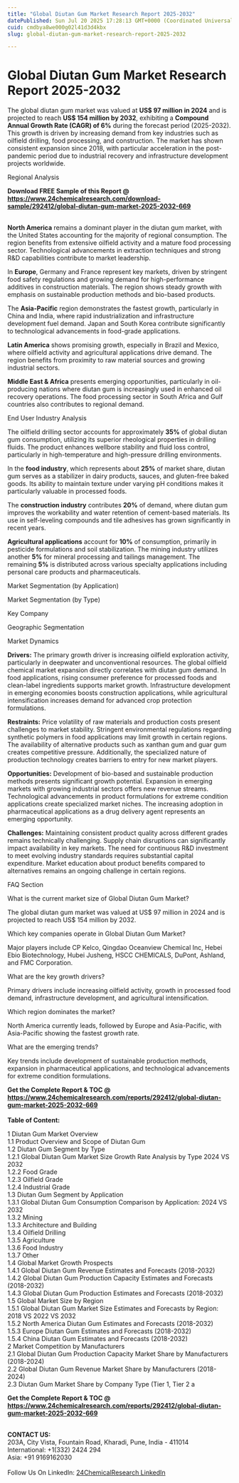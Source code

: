 ```yaml
---
title: "Global Diutan Gum Market Research Report 2025-2032"
datePublished: Sun Jul 20 2025 17:28:13 GMT+0000 (Coordinated Universal Time)
cuid: cmdbya8we000g02l41d3d4kbx
slug: global-diutan-gum-market-research-report-2025-2032

---
```


# Global Diutan Gum Market Research Report 2025-2032

<p>The global diutan gum market was valued at <strong>US$ 97 million in 2024</strong> and is projected to reach <strong>US$ 154 million by 2032</strong>, exhibiting a <strong>Compound Annual Growth Rate (CAGR) of 6%</strong> during the forecast period (2025-2032). This growth is driven by increasing demand from key industries such as oilfield drilling, food processing, and construction. The market has shown consistent expansion since 2018, with particular acceleration in the post-pandemic period due to industrial recovery and infrastructure development projects worldwide.</p><p>
Regional Analysis</p><p>
</p><div><b>Download FREE Sample of this Report @ 
            <a href="https://www.24chemicalresearch.com/download-sample/292412/global-diutan-gum-market-2025-2032-669">
            https://www.24chemicalresearch.com/download-sample/292412/global-diutan-gum-market-2025-2032-669</a></b></div><br><p><strong>North America</strong> remains a dominant player in the diutan gum market, with the United States accounting for the majority of regional consumption. The region benefits from extensive oilfield activity and a mature food processing sector. Technological advancements in extraction techniques and strong R&amp;D capabilities contribute to market leadership.</p><p>
</p><p>In <strong>Europe</strong>, Germany and France represent key markets, driven by stringent food safety regulations and growing demand for high-performance additives in construction materials. The region shows steady growth with emphasis on sustainable production methods and bio-based products.</p><p>
</p><p>The <strong>Asia-Pacific</strong> region demonstrates the fastest growth, particularly in China and India, where rapid industrialization and infrastructure development fuel demand. Japan and South Korea contribute significantly to technological advancements in food-grade applications.</p><p>
</p><p><strong>Latin America</strong> shows promising growth, especially in Brazil and Mexico, where oilfield activity and agricultural applications drive demand. The region benefits from proximity to raw material sources and growing industrial sectors.</p><p>
</p><p><strong>Middle East &amp; Africa</strong> presents emerging opportunities, particularly in oil-producing nations where diutan gum is increasingly used in enhanced oil recovery operations. The food processing sector in South Africa and Gulf countries also contributes to regional demand.</p><p>
End User Industry Analysis</p><p>
</p><p>The oilfield drilling sector accounts for approximately <strong>35%</strong> of global diutan gum consumption, utilizing its superior rheological properties in drilling fluids. The product enhances wellbore stability and fluid loss control, particularly in high-temperature and high-pressure drilling environments.</p><p>
</p><p>In the <strong>food industry</strong>, which represents about <strong>25%</strong> of market share, diutan gum serves as a stabilizer in dairy products, sauces, and gluten-free baked goods. Its ability to maintain texture under varying pH conditions makes it particularly valuable in processed foods.</p><p>
</p><p>The <strong>construction industry</strong> contributes <strong>20%</strong> of demand, where diutan gum improves the workability and water retention of cement-based materials. Its use in self-leveling compounds and tile adhesives has grown significantly in recent years.</p><p>
</p><p><strong>Agricultural applications</strong> account for <strong>10%</strong> of consumption, primarily in pesticide formulations and soil stabilization. The mining industry utilizes another <strong>5%</strong> for mineral processing and tailings management. The remaining <strong>5%</strong> is distributed across various specialty applications including personal care products and pharmaceuticals.</p><p>
Market Segmentation (by Application)</p><p>
</p><p>
Market Segmentation (by Type)</p><p>
</p><p>
Key Company</p><p>
</p><p>
Geographic Segmentation</p><p>
</p><p>
Market Dynamics</p><p>
</p><p><strong>Drivers:</strong> The primary growth driver is increasing oilfield exploration activity, particularly in deepwater and unconventional resources. The global oilfield chemical market expansion directly correlates with diutan gum demand. In food applications, rising consumer preference for processed foods and clean-label ingredients supports market growth. Infrastructure development in emerging economies boosts construction applications, while agricultural intensification increases demand for advanced crop protection formulations.</p><p>
</p><p><strong>Restraints:</strong> Price volatility of raw materials and production costs present challenges to market stability. Stringent environmental regulations regarding synthetic polymers in food applications may limit growth in certain regions. The availability of alternative products such as xanthan gum and guar gum creates competitive pressure. Additionally, the specialized nature of production technology creates barriers to entry for new market players.</p><p>
</p><p><strong>Opportunities:</strong> Development of bio-based and sustainable production methods presents significant growth potential. Expansion in emerging markets with growing industrial sectors offers new revenue streams. Technological advancements in product formulations for extreme condition applications create specialized market niches. The increasing adoption in pharmaceutical applications as a drug delivery agent represents an emerging opportunity.</p><p>
</p><p><strong>Challenges:</strong> Maintaining consistent product quality across different grades remains technically challenging. Supply chain disruptions can significantly impact availability in key markets. The need for continuous R&amp;D investment to meet evolving industry standards requires substantial capital expenditure. Market education about product benefits compared to alternatives remains an ongoing challenge in certain regions.</p><p>
FAQ Section</p><p>
What is the current market size of Global Diutan Gum Market?</p><p>
</p><p>The global diutan gum market was valued at US$ 97 million in 2024 and is projected to reach US$ 154 million by 2032.</p><p>
Which key companies operate in Global Diutan Gum Market?</p><p>
</p><p>Major players include CP Kelco, Qingdao Oceanview Chemical Inc, Hebei Ebio Biotechnology, Hubei Jusheng, HSCC CHEMICALS, DuPont, Ashland, and FMC Corporation.</p><p>
What are the key growth drivers?</p><p>
</p><p>Primary drivers include increasing oilfield activity, growth in processed food demand, infrastructure development, and agricultural intensification.</p><p>
Which region dominates the market?</p><p>
</p><p>North America currently leads, followed by Europe and Asia-Pacific, with Asia-Pacific showing the fastest growth rate.</p><p>
What are the emerging trends?</p><p>
</p><p>Key trends include development of sustainable production methods, expansion in pharmaceutical applications, and technological advancements for extreme condition formulations.</p>

<div><b>Get the Complete Report & TOC @ 
            <a href="https://www.24chemicalresearch.com/reports/292412/global-diutan-gum-market-2025-2032-669">
            https://www.24chemicalresearch.com/reports/292412/global-diutan-gum-market-2025-2032-669</a></b></div><br>
            <b>Table of Content:</b><p>1 Diutan Gum Market Overview<br />
    1.1 Product Overview and Scope of Diutan Gum<br />
    1.2 Diutan Gum Segment by Type<br />
        1.2.1 Global Diutan Gum Market Size Growth Rate Analysis by Type 2024 VS 2032<br />
        1.2.2 Food Grade<br />
        1.2.3 Oilfield Grade<br />
        1.2.4 Industrial Grade<br />
    1.3 Diutan Gum Segment by Application<br />
        1.3.1 Global Diutan Gum Consumption Comparison by Application: 2024 VS 2032<br />
        1.3.2 Mining<br />
        1.3.3 Architecture and Building<br />
        1.3.4 Oilfield Drilling<br />
        1.3.5 Agriculture<br />
        1.3.6 Food Industry<br />
        1.3.7 Other<br />
    1.4 Global Market Growth Prospects<br />
        1.4.1 Global Diutan Gum Revenue Estimates and Forecasts (2018-2032)<br />
        1.4.2 Global Diutan Gum Production Capacity Estimates and Forecasts (2018-2032)<br />
        1.4.3 Global Diutan Gum Production Estimates and Forecasts (2018-2032)<br />
    1.5 Global Market Size by Region<br />
        1.5.1 Global Diutan Gum Market Size Estimates and Forecasts by Region: 2018 VS 2022 VS 2032<br />
        1.5.2 North America Diutan Gum Estimates and Forecasts (2018-2032)<br />
        1.5.3 Europe Diutan Gum Estimates and Forecasts (2018-2032)<br />
        1.5.4 China Diutan Gum Estimates and Forecasts (2018-2032)<br />
2 Market Competition by Manufacturers<br />
    2.1 Global Diutan Gum Production Capacity Market Share by Manufacturers (2018-2024)<br />
    2.2 Global Diutan Gum Revenue Market Share by Manufacturers (2018-2024)<br />
    2.3 Diutan Gum Market Share by Company Type (Tier 1, Tier 2 a</p>

<div><b>Get the Complete Report & TOC @ 
            <a href="https://www.24chemicalresearch.com/reports/292412/global-diutan-gum-market-2025-2032-669">
            https://www.24chemicalresearch.com/reports/292412/global-diutan-gum-market-2025-2032-669</a></b></div><br>

<b>CONTACT US:</b><br>
            203A, City Vista, Fountain Road, Kharadi, Pune, India - 411014<br>
            International: +1(332) 2424 294<br>
            Asia: +91 9169162030 <br><br>
            Follow Us On LinkedIn: <a href="https://www.linkedin.com/company/24chemicalresearch/">24ChemicalResearch LinkedIn</a>